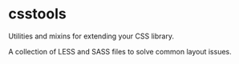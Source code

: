 # csstools
Utilities and mixins for extending your CSS library.

A collection of LESS and SASS files to solve common layout issues.
